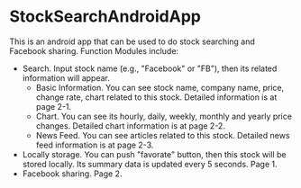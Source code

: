 # StockSearchAndroidApp
This is an android app that can be used to do stock searching and Facebook sharing.
Function Modules include:
- Search. Input stock name (e.g., "Facebook" or "FB"), then its related information will appear.
  - Basic Information. You can see stock name, company name, price, change rate, chart related to this stock. Detailed information is at page 2-1.
  - Chart. You can see its hourly, daily, weekly, monthly and yearly price changes. Detailed chart information is at page 2-2.
  - News Feed. You can see articles related to this stock. Detailed news feed information is at page 2-3.
- Locally storage. You can push "favorate" button, then this stock will be stored locally. Its summary data is updated every 5 seconds. Page 1.
- Facebook sharing. Page 2.
